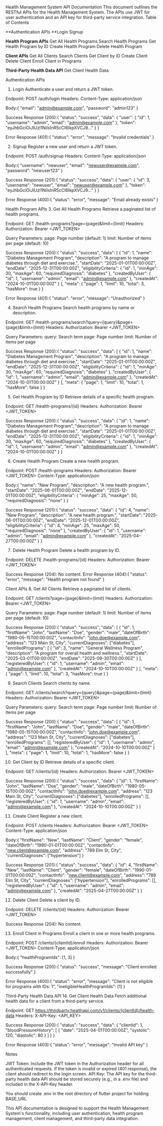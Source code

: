 Health Management System API Documentation
This document outlines the RESTful APIs for the Health Management System. The APIs use JWT for user authentication and an API key for third-party service integration. 
Table of Contents

**Authentication APIs
**Login
Signup


**Health Program APIs**
Get All Health Programs
Search Health Programs
Get Health Program by ID
Create Health Program
Delete Health Program


**Client APIs**
Get All Clients
Search Clients
Get Client by ID
Create Client
Delete Client
Enroll Client in Programs


**Third-Party Health Data API**
Get Client Health Data




Authentication APIs
1. Login
Authenticate a user and return a JWT token.

Endpoint: POST /auth/login
Headers:
Content-Type: application/json


Body:{
  "email": "admin@example.com",
  "password": "admin123"
}


Success Response (200):{
  "status": "success",
  "data": {
    "user": {
      "id": 1,
      "username": "admin",
      "email": "admin@example.com"
    },
    "token": "eyJhbGciOiJIUzI1NiIsInR5cCI6IkpXVCJ9..."
  }
}


Error Response (401):{
  "status": "error",
  "message": "Invalid credentials"
}



2. Signup
Register a new user and return a JWT token.

Endpoint: POST /auth/signup
Headers:
Content-Type: application/json


Body:{
  "username": "newuser",
  "email": "newuser@example.com",
  "password": "newuser123"
}


Success Response (201):{
  "status": "success",
  "data": {
    "user": {
      "id": 3,
      "username": "newuser",
      "email": "newuser@example.com"
    },
    "token": "eyJhbGciOiJIUzI1NiIsInR5cCI6IkpXVCJ9..."
  }
}


Error Response (400):{
  "status": "error",
  "message": "Email already exists"
}




Health Program APIs
3. Get All Health Programs
Retrieve a paginated list of health programs.

Endpoint: GET /health-programs?page={page}&limit={limit}
Headers:
Authorization: Bearer <JWT_TOKEN>


Query Parameters:
page: Page number (default: 1)
limit: Number of items per page (default: 10)


Success Response (200):{
  "status": "success",
  "data": [
    {
      "id": 1,
      "name": "Diabetes Management Program",
      "description": "A program to manage diabetes through diet and exercise.",
      "startDate": "2025-01-01T00:00:00Z",
      "endDate": "2025-12-31T00:00:00Z",
      "eligibilityCriteria": {
        "id": 1,
        "minAge": 30,
        "maxAge": 60,
        "requiredDiagnosis": "diabetes"
      },
      "createdByUser": {
        "id": 1,
        "username": "admin",
        "email": "admin@example.com"
      },
      "createdAt": "2024-10-01T00:00:00Z"
    }
  ],
  "meta": {
    "page": 1,
    "limit": 10,
    "total": 3,
    "hasMore": true
  }
}


Error Response (401):{
  "status": "error",
  "message": "Unauthorized"
}



4. Search Health Programs
Search health programs by name or description.

Endpoint: GET /health-programs/search?query={query}&page={page}&limit={limit}
Headers:
Authorization: Bearer <JWT_TOKEN>


Query Parameters:
query: Search term
page: Page number
limit: Number of items per page


Success Response (200):{
  "status": "success",
  "data": [
    {
      "id": 1,
      "name": "Diabetes Management Program",
      "description": "A program to manage diabetes through diet and exercise.",
      "startDate": "2025-01-01T00:00:00Z",
      "endDate": "2025-12-31T00:00:00Z",
      "eligibilityCriteria": {
        "id": 1,
        "minAge": 30,
        "maxAge": 60,
        "requiredDiagnosis": "diabetes"
      },
      "createdByUser": {
        "id": 1,
        "username": "admin",
        "email": "admin@example.com"
      },
      "createdAt": "2024-10-01T00:00:00Z"
    }
  ],
  "meta": {
    "page": 1,
    "limit": 10,
    "total": 1,
    "hasMore": false
  }
}



5. Get Health Program by ID
Retrieve details of a specific health program.

Endpoint: GET /health-programs/{id}
Headers:
Authorization: Bearer <JWT_TOKEN>


Success Response (200):{
  "status": "success",
  "data": {
    "id": 1,
    "name": "Diabetes Management Program",
    "description": "A program to manage diabetes through diet and exercise.",
    "startDate": "2025-01-01T00:00:00Z",
    "endDate": "2025-12-31T00:00:00Z",
    "eligibilityCriteria": {
      "id": 1,
      "minAge": 30,
      "maxAge": 60,
      "requiredDiagnosis": "diabetes"
    },
    "createdByUser": {
      "id": 1,
      "username": "admin",
      "email": "admin@example.com"
    },
    "createdAt": "2024-10-01T00:00:00Z"
  }
}



6. Create Health Program
Create a new health program.

Endpoint: POST /health-programs
Headers:
Authorization: Bearer <JWT_TOKEN>
Content-Type: application/json


Body:{
  "name": "New Program",
  "description": "A new health program.",
  "startDate": "2025-06-01T00:00:00Z",
  "endDate": "2025-12-01T00:00:00Z",
  "eligibilityCriteria": {
    "minAge": 25,
    "maxAge": 50,
    "requiredDiagnosis": "none"
  }
}


Success Response (201):{
  "status": "success",
  "data": {
    "id": 4,
    "name": "New Program",
    "description": "A new health program.",
    "startDate": "2025-06-01T00:00:00Z",
    "endDate": "2025-12-01T00:00:00Z",
    "eligibilityCriteria": {
      "id": 4,
      "minAge": 25,
      "maxAge": 50,
      "requiredDiagnosis": "none"
    },
    "createdByUser": {
      "id": 1,
      "username": "admin",
      "email": "admin@example.com"
    },
    "createdAt": "2025-04-27T00:00:00Z"
  }
}



7. Delete Health Program
Delete a health program by ID.

Endpoint: DELETE /health-programs/{id}
Headers:
Authorization: Bearer <JWT_TOKEN>


Success Response (204): No content.
Error Response (404):{
  "status": "error",
  "message": "Health program not found"
}




Client APIs
8. Get All Clients
Retrieve a paginated list of clients.

Endpoint: GET /clients?page={page}&limit={limit}
Headers:
Authorization: Bearer <JWT_TOKEN>


Query Parameters:
page: Page number (default: 1)
limit: Number of items per page (default: 10)


Success Response (200):{
  "status": "success",
  "data": [
    {
      "id": 1,
      "firstName": "John",
      "lastName": "Doe",
      "gender": "male",
      "dateOfBirth": "1980-05-15T00:00:00Z",
      "contactInfo": "john.doe@example.com",
      "address": "123 Main St, City",
      "currentDiagnoses": ["diabetes"],
      "enrolledPrograms": [
        {
          "id": 3,
          "name": "General Wellness Program",
          "description": "A program for overall health and wellness.",
          "startDate": "2025-03-01T00:00:00Z",
          "endDate": "2025-09-30T00:00:00Z"
        }
      ],
      "registeredByUser": {
        "id": 1,
        "username": "admin",
        "email": "admin@example.com"
      },
      "createdAt": "2024-10-10T00:00:00Z"
    }
  ],
  "meta": {
    "page": 1,
    "limit": 10,
    "total": 3,
    "hasMore": true
  }
}



9. Search Clients
Search clients by name.

Endpoint: GET /clients/search?query={query}&page={page}&limit={limit}
Headers:
Authorization: Bearer <JWT_TOKEN>


Query Parameters:
query: Search term
page: Page number
limit: Number of items per page


Success Response (200):{
  "status": "success",
  "data": [
    {
      "id": 1,
      "firstName": "John",
      "lastName": "Doe",
      "gender": "male",
      "dateOfBirth": "1980-05-15T00:00:00Z",
      "contactInfo": "john.doe@example.com",
      "address": "123 Main St, City",
      "currentDiagnoses": ["diabetes"],
      "enrolledPrograms": [],
      "registeredByUser": {
        "id": 1,
        "username": "admin",
        "email": "admin@example.com"
      },
      "createdAt": "2024-10-10T00:00:00Z"
    }
  ],
  "meta": {
    "page": 1,
    "limit": 10,
    "total": 1,
    "hasMore": false
  }
}



10. Get Client by ID
Retrieve details of a specific client.

Endpoint: GET /clients/{id}
Headers:
Authorization: Bearer <JWT_TOKEN>


Success Response (200):{
  "status": "success",
  "data": {
    "id": 1,
    "firstName": "John",
    "lastName": "Doe",
    "gender": "male",
    "dateOfBirth": "1980-05-15T00:00:00Z",
    "contactInfo": "john.doe@example.com",
    "address": "123 Main St, City",
    "currentDiagnoses": ["diabetes"],
    "enrolledPrograms": [],
    "registeredByUser": {
      "id": 1,
      "username": "admin",
      "email": "admin@example.com"
    },
    "createdAt": "2024-10-10T00:00:00Z"
  }
}



11. Create Client
Register a new client.

Endpoint: POST /clients
Headers:
Authorization: Bearer <JWT_TOKEN>
Content-Type: application/json


Body:{
  "firstName": "New",
  "lastName": "Client",
  "gender": "female",
  "dateOfBirth": "1990-01-01T00:00:00Z",
  "contactInfo": "new.client@example.com",
  "address": "789 Elm St, City",
  "currentDiagnoses": ["hypertension"]
}


Success Response (201):{
  "status": "success",
  "data": {
    "id": 4,
    "firstName": "New",
    "lastName": "Client",
    "gender": "female",
    "dateOfBirth": "1990-01-01T00:00:00Z",
    "contactInfo": "new.client@example.com",
    "address": "789 Elm St, City",
    "currentDiagnoses": ["hypertension"],
    "enrolledPrograms": [],
    "registeredByUser": {
      "id": 1,
      "username": "admin",
      "email": "admin@example.com"
    },
    "createdAt": "2025-04-27T00:00:00Z"
  }
}



12. Delete Client
Delete a client by ID.

Endpoint: DELETE /clients/{id}
Headers:
Authorization: Bearer <JWT_TOKEN>


Success Response (204): No content.

13. Enroll Client in Programs
Enroll a client in one or more health programs.

Endpoint: POST /clients/{clientId}/enroll
Headers:
Authorization: Bearer <JWT_TOKEN>
Content-Type: application/json


Body:{
  "healthProgramIds": [1, 3]
}


Success Response (200):{
  "status": "success",
  "message": "Client enrolled successfully"
}


Error Response (400):{
  "status": "error",
  "message": "Client is not eligible for programs with IDs: 1",
  "ineligibleHealthProgramIds": [1]
}




Third-Party Health Data API
14. Get Client Health Data
Fetch additional health data for a client from a third-party service.

Endpoint: GET https://thirdparty.healthapi.com/v1/clients/{clientId}/health-data
Headers:
X-API-Key: <API_KEY>


Success Response (200):{
  "status": "success",
  "data": {
    "clientId": 1,
    "bloodPressureHistory": [
      {
        "date": "2025-04-01T00:00:00Z",
        "systolic": 120,
        "diastolic": 80
      }
    ]
  }
}


Error Response (403):{
  "status": "error",
  "message": "Invalid API key"
}




Notes

JWT Token: Include the JWT token in the Authorization header for all authenticated requests. If the token is invalid or expired (401 response), the client should redirect to the login screen.
API Key: The API key for the third-party health data API should be stored securely (e.g., in a .env file) and included in the X-API-Key header.

You should create .env in the root directory of flutter project for holding BASE_URL

This API documentation is designed to support the Health Management System's functionality, including user authentication, health program management, client management, and third-party data integration.
